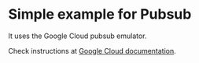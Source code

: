 # Simple example for Pubsub

It uses the Google Cloud pubsub emulator.

Check instructions at [Google Cloud documentation](https://cloud.google.com/pubsub/docs/emulator).

